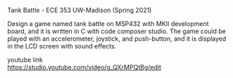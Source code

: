 Tank Battle - ECE 353 UW-Madison (Spring 2021)                                                                                                                                  

Design a game named tank battle on MSP432 with MKII development board, and it is written in C with code composer studio. 
The game could be played with an accelerometer, joystick, and push-button, and it is displayed in the LCD screen with sound effects.

youtube link    
https://studio.youtube.com/video/g_QXrMPQtBg/edit
